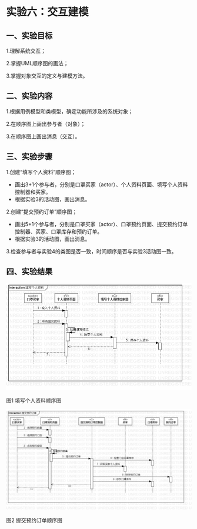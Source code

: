 # 实验六：交互建模

## 一、实验目标

1.理解系统交互；

2.掌握UML顺序图的画法；

3.掌握对象交互的定义与建模方法。



## 二、实验内容

1.根据用例模型和类模型，确定功能所涉及的系统对象；

2.在顺序图上画出参与者（对象）；

3.在顺序图上画出消息（交互）。



## 三、实验步骤

1.创建“填写个人资料”顺序图；

- 画出3+1个参与者，分别是口罩买家（actor）、个人资料页面、填写个人资料控制器和买家。
- 根据实验3的活动图，画出消息。

2.创建“提交预约订单”顺序图；

- 画出5+1个参与者，分别是口罩买家（actor）、口罩预约页面、提交预约订单控制器、买家、口罩库存和预约订单。
- 根据实验3的活动图，画出消息。

3.检查参与者与实验4的类图是否一致，时间顺序是否与实验3活动图一致。



## 四、实验结果

![填写个人资料顺序图](./lab6_SequenceDiagram1.jpg)    

图1 填写个人资料顺序图





![提交预约订单顺序图](./lab6_SequenceDiagram2.jpg)    

图2 提交预约订单顺序图









